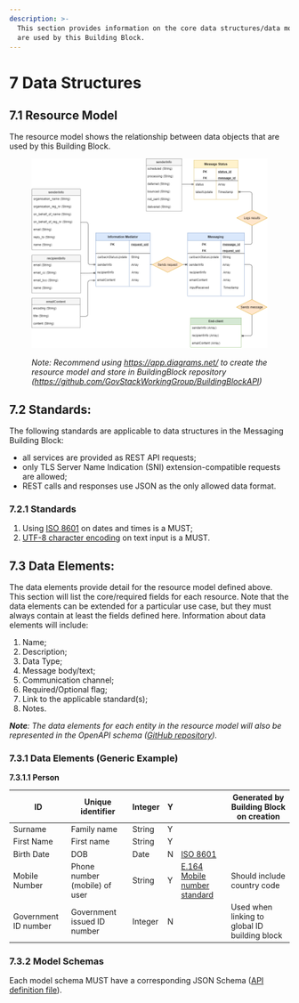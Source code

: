 ```yaml
---
description: >-
  This section provides information on the core data structures/data models that
  are used by this Building Block.
---
```


# 7 Data Structures

## 7.1 Resource Model

The resource model shows the relationship between data objects that are used by this Building Block.

<figure><img src=".gitbook/assets/image2.png" alt=""><figcaption><p><em>Note: Recommend using</em> <a href="https://app.diagrams.net/"><em>https://app.diagrams.net/</em></a> <em>to create the resource model and store in BuildingBlock repository (</em><a href="https://github.com/GovStackWorkingGroup/BuildingBlockAPI"><em>https://github.com/GovStackWorkingGroup/BuildingBlockAPI</em></a><em>)</em></p></figcaption></figure>

## 7.2 Standards:

The following standards are applicable to data structures in the Messaging Building Block:

* all services are provided as REST API requests;
* only TLS Server Name Indication (SNI) extension-compatible requests are allowed;
* REST calls and responses use JSON as the only allowed data format.

### **7.2.1 Standards**

1. Using [ISO 8601](https://www.iso.org/iso-8601-date-and-time-format.html) on dates and times is a MUST;
2. [UTF-8 character encoding](https://en.wikipedia.org/wiki/UTF-8) on text input is a MUST.

## 7.3 Data Elements:

The data elements provide detail for the resource model defined above. This section will list the core/required fields for each resource.  Note that the data elements can be extended for a particular use case, but they must always contain at least the fields defined here. Information about data elements will include:

1. Name;
2. Description;
3. Data Type;
4. Message body/text;
5. Communication channel;
6. Required/Optional flag;
7. Link to the applicable standard(s);
8. Notes.

_**Note**: The data elements for each entity in the resource model will also be represented in the OpenAPI schema (_[_GitHub repository_](https://github.com/GovStackWorkingGroup/BuildingBlockAPI)_)._

### 7.3.1 Data Elements (Generic Example)

**7.3.1.1       Person**

| ID                   | Unique identifier             | Integer | Y |                                                                      | Generated by Building Block on creation       |
| -------------------- | ----------------------------- | ------- | - | -------------------------------------------------------------------- | --------------------------------------------- |
| Surname              | Family name                   | String  | Y |                                                                      |                                               |
| First Name           | First name                    | String  | Y |                                                                      |                                               |
| Birth Date           | DOB                           | Date    | N | [ISO 8601](https://www.iso.org/iso-8601-date-and-time-format.html)   |                                               |
| Mobile Number        | Phone number (mobile) of user | String  | Y | [E.164 Mobile number standard](https://www.itu.int/rec/T-REC-E.164/) | Should include country code                   |
| Government ID number | Government issued ID number   | Integer | N |                                                                      | Used when linking to global ID building block |

### **7.3.2 Model Schemas**

Each model schema MUST have a corresponding JSON Schema ([API definition file](https://raw.githubusercontent.com/GovStackWorkingGroup/BuildingBlockAPI/main/ExampleSchema.json)).
